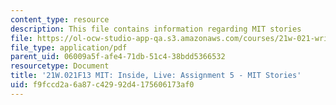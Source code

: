 ```yaml
---
content_type: resource
description: This file contains information regarding MIT stories
file: https://ol-ocw-studio-app-qa.s3.amazonaws.com/courses/21w-021-writing-and-experience-mit-inside-live-fall-2013/f9fccd2a6a87c42992d4175606173af0_MIT21W_021F13_MITStories.pdf
file_type: application/pdf
parent_uid: 06009a5f-afe4-71db-51c4-38bdd5366532
resourcetype: Document
title: '21W.021F13 MIT: Inside, Live: Assignment 5 - MIT Stories'
uid: f9fccd2a-6a87-c429-92d4-175606173af0
---
```

